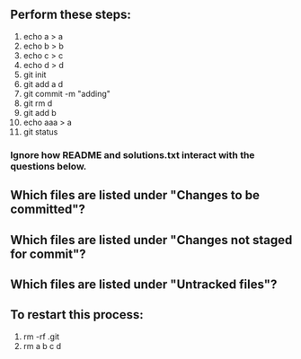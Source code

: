 ## Perform these steps:

1. echo a > a
2. echo b > b
3. echo c > c
4. echo d > d
5. git init
6. git add a d
7. git commit -m "adding"
8. git rm d
9. git add b
10. echo aaa > a
11. git status


### Ignore how README and solutions.txt interact with the questions below.

## Which files are listed under "Changes to be committed"?
## Which files are listed under "Changes not staged for commit"?
## Which files are listed under "Untracked files"?


## To restart this process:
1. rm -rf .git
2. rm a b c d
